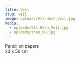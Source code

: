 ```yaml
---
title: Veil
slug: veil
image: uploads/Eli-Horn_Veil.jpg
media:
  - uploads/Eli-Horn_Veil.jpg
  - uploads/shop_09.jpg
---
```


Pencil on papers  
23 x 56 cm

